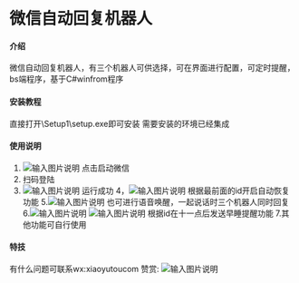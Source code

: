 # 微信自动回复机器人

#### 介绍
微信自动回复机器人，有三个机器人可供选择，可在界面进行配置，可定时提醒，bs端程序，基于C#winfrom程序

#### 安装教程

直接打开\Setup1\setup.exe即可安装 需要安装的环境已经集成

#### 使用说明

1.  ![输入图片说明](https://images.gitee.com/uploads/images/2021/0422/105644_263af14c_900197.png "屏幕截图.png")
点击启动微信
2.  扫码登陆
3.  ![输入图片说明](https://images.gitee.com/uploads/images/2021/0422/105927_4b08b0ee_900197.png "屏幕截图.png")
运行成功
4，![输入图片说明](https://images.gitee.com/uploads/images/2021/0422/110024_af11af91_900197.png "屏幕截图.png")
根据最前面的id开启自动恢复功能
5.![输入图片说明](https://images.gitee.com/uploads/images/2021/0422/110320_42612e94_900197.png "屏幕截图.png")
也可进行语音唤醒，一起说话时三个机器人同时回复
6.![输入图片说明](https://images.gitee.com/uploads/images/2021/0422/110503_2c4d1a7b_900197.png "屏幕截图.png")
![输入图片说明](https://images.gitee.com/uploads/images/2021/0422/110539_c25b91cd_900197.png "屏幕截图.png")
根据id在十一点后发送早睡提醒功能
7.其他功能可自行使用
#### 特技
有什么问题可联系wx:xiaoyutoucom
赞赏:
![输入图片说明](https://images.gitee.com/uploads/images/2021/0422/105614_e202b5ba_900197.png "屏幕截图.png")

